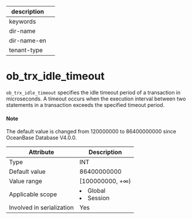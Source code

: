 |description||
|---|---|
|keywords||
|dir-name||
|dir-name-en||
|tenant-type||

# ob_trx_idle_timeout

`ob_trx_idle_timeout` specifies the idle timeout period of a transaction in microseconds. A timeout occurs when the execution interval between two statements in a transaction exceeds the specified timeout period.

<main id="notice" type='explain'>
  <h4>Note</h4>
  <p>The default value is changed from 120000000 to 86400000000 since OceanBase Database V4.0.0. </p>
</main>

| **Attribute** | **Description** |
|---------|------------------------------------------------------------------------------------------------------------|
| Type | INT |
| Default value | 86400000000 |
| Value range | \[100000000, +∞) |
| Applicable scope | <li> Global   <li> Session |
| Involved in serialization | Yes |

